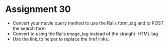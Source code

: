 # Assignment 30
* Convert your movie query method to use the Rails form_tag and to POST the search form
* Convert to using the Rails image_tag instead of the straight <img> HTML tag
* Use the link_to helper to replace the href links.
